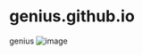 # genius.github.io
genius
![image](https://user-images.githubusercontent.com/115533532/207258477-239771c9-8c14-4afc-8092-23bd28dd9773.png)
